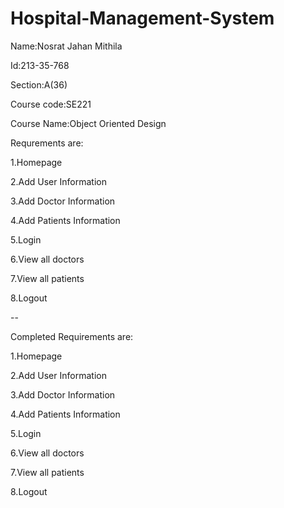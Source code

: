 # Hospital-Management-System

Name:Nosrat Jahan Mithila

Id:213-35-768

Section:A(36)

Course code:SE221

Course Name:Object Oriented Design


Requrements are:

1.Homepage

2.Add User Information

3.Add Doctor Information

4.Add Patients Information

5.Login

6.View all doctors

7.View all patients

8.Logout

--

Completed Requirements are:

1.Homepage

2.Add User Information

3.Add Doctor Information

4.Add Patients Information

5.Login

6.View all doctors

7.View all patients

8.Logout
